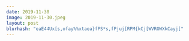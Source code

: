 ```yaml
---
date: 2019-11-30
image: 2019-11-30.jpeg
layout: post
blurhash: "eaE44Ux[s,ofay%%xtaea}fPS*s,fPjuj[RPM{kCj[WVROWXkCayj["
---
```



